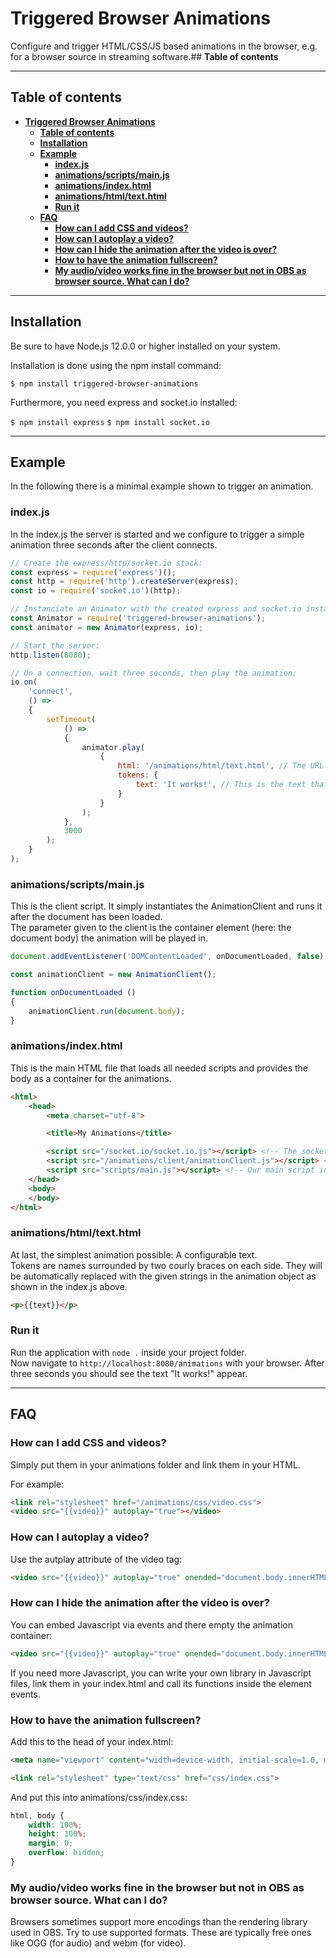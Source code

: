 # **Triggered Browser Animations**

Configure and trigger HTML/CSS/JS based animations in the browser, e.g. for a browser source in streaming software.## **Table of contents**

<hr>

## **Table of contents**

- [**Triggered Browser Animations**](#triggered-browser-animations)
    - [**Table of contents**](#table-of-contents)
    - [**Installation**](#installation)
    - [**Example**](#example)
        - [**index.js**](#indexjs)
        - [**animations/scripts/main.js**](#animationsscriptsmainjs)
        - [**animations/index.html**](#animationsindexhtml)
        - [**animations/html/text.html**](#animationshtmltexthtml)
        - [**Run it**](#run-it)
    - [**FAQ**](#faq)
        - [**How can I add CSS and videos?**](#how-can-i-add-css-and-videos)
        - [**How can I autoplay a video?**](#how-can-i-autoplay-a-video)
        - [**How can I hide the animation after the video is over?**](#how-can-i-hide-the-animation-after-the-video-is-over)
        - [**How to have the animation fullscreen?**](#how-to-have-the-animation-fullscreen)
        - [**My audio/video works fine in the browser but not in OBS as browser source. What can I do?**](#my-audiovideo-works-fine-in-the-browser-but-not-in-obs-as-browser-source-what-can-i-do)

<hr>

## **Installation**

Be sure to have Node.js 12.0.0 or higher installed on your system.

Installation is done using the npm install command:

`$ npm install triggered-browser-animations`

Furthermore, you need express and socket.io installed:

`$ npm install express`
`$ npm install socket.io`

<hr>

## **Example**

In the following there is a minimal example shown to trigger an animation.

### **index.js**

In the index.js the server is started and we configure to trigger a simple animation three seconds after the client connects.

```javascript
// Create the express/http/socket.io stack:
const express = require('express')();
const http = require('http').createServer(express);
const io = require('socket.io')(http);

// Instanciate an Animator with the created express and socket.io instances:
const Animator = require('triggered-browser-animations');
const animator = new Animator(express, io);

// Start the server:
http.listen(8080);

// On a connection, wait three seconds, then play the animation:
io.on(
    'connect',
    () =>
    {
        setTimeout(
            () =>
            {
                animator.play(
                    {
                        html: '/animations/html/text.html', // The URL to the animations's HTML file.
                        tokens: {
                            text: 'It works!', // This is the text that will be displayed in the animation.
                        }
                    }
                );
            },
            3000
        );
    }
);
```

### **animations/scripts/main.js**

This is the client script. It simply instantiates the AnimationClient and runs it after the document has been loaded. \
The parameter given to the client is the container element (here: the document body) the animation will be played in.

```javascript
document.addEventListener('DOMContentLoaded', onDocumentLoaded, false);

const animationClient = new AnimationClient();

function onDocumentLoaded ()
{
    animationClient.run(document.body);
}
```

### **animations/index.html**

This is the main HTML file that loads all needed scripts and provides the body as a container for the animations.

```html
<html>
    <head>
        <meta charset="utf-8">

        <title>My Animations</title>

	    <script src="/socket.io/socket.io.js"></script> <!-- The socket.io dependency -->
	    <script src="/animations/client/animationClient.js"></script> <!-- The client script for the AnimationClient class -->
        <script src="scripts/main.js"></script> <!-- Our main script in that the animation client is instantiated. -->
    </head>
    <body>
    </body>
</html>
```

### **animations/html/text.html**

At last, the simplest animation possible: A configurable text. \
Tokens are names surrounded by two courly braces on each side. They will be automatically replaced with the given strings in the
animation object as shown in the index.js above.

```html
<p>{{text}}</p>
```

### **Run it**

Run the application with `node .` inside your project folder. \
Now navigate to `http://localhost:8080/animations` with your browser. After three seconds you should see the text "It works!" appear.

<hr>

## **FAQ**

### **How can I add CSS and videos?**

Simply put them in your animations folder and link them in your HTML.

For example:

```html
<link rel="stylesheet" href="/animations/css/video.css">
<video src="{{video}}" autoplay="true"></video>
```

### **How can I autoplay a video?**

Use the autplay attribute of the video tag:

```html
<video src="{{video}}" autoplay="true" onended="document.body.innerHTML = '';"></video>
```

### **How can I hide the animation after the video is over?**

You can embed Javascript via events and there empty the animation container:

```html
<video src="{{video}}" autoplay="true" onended="document.body.innerHTML = '';"></video>
```

If you need more Javascript, you can write your own library in Javascript files, link them in your index.html and call its functions
inside the element events.

### **How to have the animation fullscreen?**

Add this to the head of your index.html:

```html
<meta name="viewport" content="width=device-width, initial-scale=1.0, maximum-scale=1.0, minimum-scale=1.0, user-scalable=0">

<link rel="stylesheet" type="text/css" href="css/index.css">
```

And put this into animations/css/index.css:
```css
html, body {
    width: 100%;
    height: 100%;
    margin: 0;
    overflow: hidden;
}
```

### **My audio/video works fine in the browser but not in OBS as browser source. What can I do?**

Browsers sometimes support more encodings than the rendering library used in OBS. Try to use supported formats. These are typically free
ones like OGG (for audio) and webm (for video).

